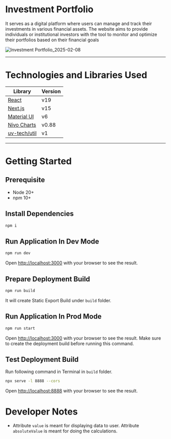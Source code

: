 # Investment Portfolio

It serves as a digital platform where users can manage and track their investments in various financial assets. The website aims to provide individuals or institutional investors with the tool to monitor and optimize their portfolios based on their financial goals

![Investment Portfolio_2025-02-08](https://github.com/user-attachments/assets/f66625f8-479f-4bfe-971d-6d6c5960f50d)

---

# Technologies and Libraries Used

| Library                                                     | Version |
| ----------------------------------------------------------- | ------- |
| [React](https://reactjs.org/)                               | v19     |
| [Next.js](https://nextjs.org/)                              | v15     |
| [Material UI](https://mui.com/material-ui/getting-started/) | v6      |
| [Nivo Charts](https://nivo.rocks/pie)                       | v0.88   |
| [uv-tech/util](https://www.npmjs.com/package/@uv-tech/util) | v1      |

---

# Getting Started

## Prerequisite

- Node 20+
- npm 10+

## Install Dependencies

```bash
npm i
```

## Run Application In Dev Mode

```bash
npm run dev
```

Open [http://localhost:3000](http://localhost:3000) with your browser to see the result.

## Prepare Deployment Build

```bash
npm run build
```

It will create Static Export Build under `build` folder.

## Run Application In Prod Mode

```bash
npm run start
```

Open [http://localhost:3000](http://localhost:3000) with your browser to see the result.
Make sure to create the deployment build before running this command.

## Test Deployment Build

Run following command in Terminal in `build` folder.

```bash
npx serve -l 8888 --cors
```

Open [http://localhost:8888](http://localhost:8888) with your browser to see the result.

# Developer Notes

- Attribute `value` is meant for displaying data to user. Attribute `absoluteValue` is meant for doing the calculations.
